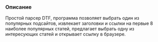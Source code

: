 ### Описание
Простой парсер DTF, программа позволяет выбрать один из популярных подсайтов, извлекает заголовки и ссылки на первые 8 наиболее популярных статей, предлагает выбрать одну из интересующих статей и открывает ссылку в браузере.
